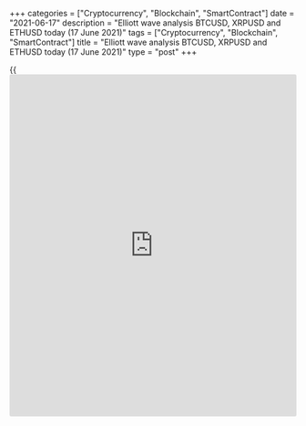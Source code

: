 +++
categories = ["Cryptocurrency", "Blockchain", "SmartContract"]
date = "2021-06-17"
description = "Elliott wave analysis BTCUSD, XRPUSD and ETHUSD today (17 June 2021)"
tags = ["Cryptocurrency", "Blockchain", "SmartContract"]
title = "Elliott wave analysis BTCUSD, XRPUSD and ETHUSD today (17 June 2021)"
type = "post"
+++

{{<iframe id="large-banner" src="https://www.bounty.group/#slide=10.0" width="100%" height="600" scrolling="no" style="border: 0px solid rgb(216, 221, 230); border-radius: 3px;">}}

2021-06-17

2021-06-17

Short-term forecast for BTCUSD, XRPUSD and ETHUSD 17.06.2021Roman Onegin

I welcome my readers!

I have prepared a short-term cryptocurrency forecast based on Elliott
wave analysis of Bitcoin, Ripple, and Ethereum. I offer entry signals to
trade each cryptocurrency.

The ETHUSD market seems to be forming a corrective wave as a triple
zigzag.

The article covers the following subjects:

##  **Elliott wave Bitcoin analysis**

The BTCUSD market has started forming a large impulse down wave. The
first leg of this wave, impulse [1], completed. There is developing the
corrective up wave [2] as a simple zigzag (A)-(B)-(C). There is
unfolding the final wave (C) of this zigzag as a five-wave impulse.
There have completed sub-waves 1-2-3-4, the final wave 5 has just
started unfolding. Therefore, the price should be rising in wave 5 to a
level of 44500.00, where wave [2] will retrace wave [1] by 50%.

### Trading plan for [BTCUSD][1] today:

Buy 38856.40, TP 44500.00

* * *

##  **Elliott wave Ripple analysis**

The most recent section of the XRPUSD chart displays the final wave Y,
an element of wave (X), unfolding as a double zigzag. Wave Y is composed
of sub-waves [W]-[X]-[Y], where the first two sub-waves seem to have
completed. There is forming the beginning of the upward wave [Y], which
is likely to be a simple zigzag (A)-(B)-(C). Therefore, the price should
be following this zigzag up to a level of 1.202, as outline in the
chart. At this level, wave (X) will be 38.2% оf wave (W).

### Trading plan for [XRPUSD][2] today:

Buy 0.853, TP 1.202

* * *

##  **Elliott wave Ethereum analysis**

The ETHUSD market, like the BTCUSD, is forming the inceptive par of the
new impulse wave. The bearish wave 1 has completed as a five-wave
impulse. There is now developing corrective wave 2 as a triple zigzag
[W]-[X]-[Y]-[X]-[Z]. The final leg of this zigzag also looks like a
triple zigzag, composed of the sub-waves (W)-(X)-(Y)-(X)-(Z). Wave (Z)
should conclude the entire correction 2 at a level of 2940.00. At this
level, wave 2 will be 38.2% of wave 1.

### Trading plan for [ETHUSD][3] **** today:

Buy 2430.23, TP 2940.00

* * *

P.S. Did you like my article? Share it in social networks: it will be
the best “thank you" :)

Ask me questions and comment below. I’ll be glad to answer your
questions and give necessary explanations.

 **Useful links:**

  * I recommend trying to trade with a reliable broker [here][4]. The system allows you to trade by yourself or copy successful traders from all across the globe.
  * Use my promo-code BLOG for getting deposit bonus 50% on LiteForex platform. Just enter this code in the appropriate field while [depositing][5] your trading account.
  * Telegram chat for traders: <t.me/liteforexengchat>. We are sharing the signals and trading experience
  * Telegram channel with high-quality analytics, Forex reviews, training articles, and other useful things for traders <t.me/liteforex>



## Price chart of BTCUSD in real time mode

The content of this article reflects the author’s opinion and does not
necessarily reflect the official position of LiteForex. The material
published on this page is provided for informational purposes only and
should not be considered as the provision of investment advice for the
purposes of Directive 2004/39/EC.

Rate this article:

{{value}}

( {{count}} {{title}} )

   1. my.liteforex.com/trading/chart?symbol=BTCUSD
   2. my.liteforex.com/trading/chart?symbol=XRPUSD
   3. my.liteforex.com/trading/chart?symbol=ETHUSD
   4. my.liteforex.com/?category=analysts-opinions&slug=short-term-forecast-for-[BTC](https://www.playgroundfx.com/blog/who-is-the-creator-of-bitcoin/)usd-xrpusd-and-ethusd-17062021&openPopup=%2Fregistration%2Fpopup&utm_source=blog&utm_medium=article&utm_campaign=bonus
   5. my.liteforex.com/deposit/?category=analysts-opinions&slug=short-term-forecast-for-[BTC](https://www.playgroundfx.com/blog/who-is-the-creator-of-bitcoin/)usd-xrpusd-and-ethusd-17062021&promo_code=BLOG&utm_source=blog&utm_medium=article&utm_campaign=bonus